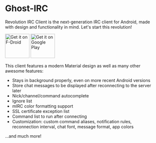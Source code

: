 Ghost-IRC
==============
 
Revolution IRC Client is the next-generation IRC client for Android, made with design and functionality in mind. Let's start this revolution!

<a href="https://f-droid.org/packages/io.mrarm.irc/" target="_blank">
<img src="https://f-droid.org/badge/get-it-on.png" alt="Get it on F-Droid" height="80"/></a>
<a href="https://play.google.com/store/apps/details?id=io.mrarm.irc" target="_blank">
<img src="https://play.google.com/intl/en_us/badges/images/generic/en-play-badge.png" alt="Get it on Google Play" height="80"/></a>

This client features a modern Material design as well as many other awesome features:

* Stays in background properly, even on more recent Android versions
* Store chat messages to be displayed after reconnecting to the server later
* Nick/channel/command autocomplete
* Ignore list
* mIRC color formatting support
* SSL certificate exception list
* Command list to run after connecting
* Customization: custom command aliases, notification rules, reconnection interval, chat font, message format, app colors

...and much more!
